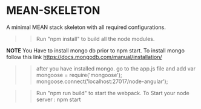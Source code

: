 # MEAN-SKELETON
A minimal MEAN stack skeleton with all required configurations.

>>Run "npm install" to build all the node modules.

**NOTE**
You Have to install mongo db prior to npm start. To install mongo follow this link https://docs.mongodb.com/manual/installation/
>> after you have installed mongo. go to the app.js file and add
  var mongoose = require('mongoose');
  mongoose.connect('localhost:27017/node-angular');
  
>>Run "npm run build" to start the webpack. 
>>To Start your node server : npm start 

